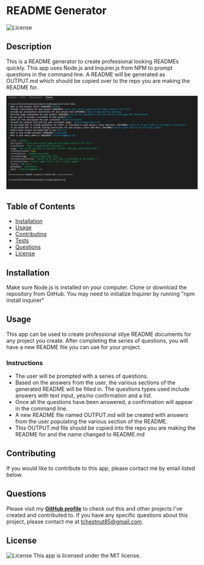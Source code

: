 
  # README Generator
  ![License](https://img.shields.io/badge/License%3A-MIT-green.svg)

  ## Description
  This is a README generator to create professional looking READMEs quickly. This app uses Node.js and Inquirer.js from NPM to prompt questions in the command line. A README will be generated as OUTPUT.md which should be copied over to the repo you are making the README for.

  ![README Generator Answers list](./assets/images/img-2.JPG)

  ## Table of Contents
  * [Installation](#installation)
  * [Usage](#usage)
  * [Contributing](#contributing)
  * [Tests](#tests)
  * [Questions](#questions)
  * [License](#license)  

  ## Installation
  Make sure Node.js is installed on your computer. Clone or download the repository from GitHub. You may need to initialize Inquirer by running "npm install inquirer" 

  ## Usage
  This app can be used to create professional stlye README documents for any project you create. After completing the series of questions, you will have a new README file you can use for your project.

  ### Instructions 
  * The user will be prompted with a series of questions.
  * Based on the answers from the user, the various sections of the generated README will be filled in. The questions types used include answers with text input, yes/no confirmation and a list. 
  * Once all the questions have been answered, a confirmation will appear in the command line. 
  * A new README file named OUTPUT.md will be created with answers from the user populating the various section of the README.
  * This OUTPUT.md file should be copied into the repo you are making the README for and the name changed to README.md

  ## Contributing
  If you would like to contribute to this app, please contact me by email listed below.

  ## Questions
  Please visit my **[GitHub profile](https://github.com/tchestnut85/)** to check out this and other projects I've created and contributed to.
  If you have any specific questions about this project, please contact me at <tchestnut85@gmail.com>.

  ## License
  ![License](https://img.shields.io/badge/License%3A-MIT-green.svg)
  This app is licensed under the MIT license.
